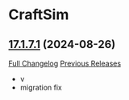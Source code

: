 # CraftSim

## [17.1.7.1](https://github.com/derfloh205/CraftSim/tree/17.1.7.1) (2024-08-26)
[Full Changelog](https://github.com/derfloh205/CraftSim/compare/17.1.7...17.1.7.1) [Previous Releases](https://github.com/derfloh205/CraftSim/releases)

- v  
- migration fix  
